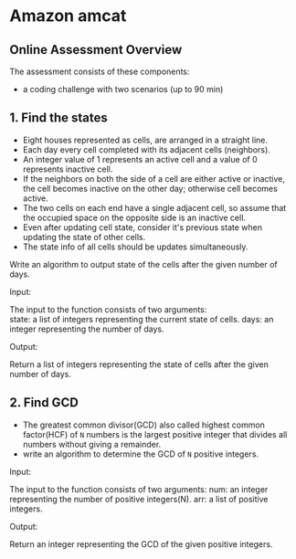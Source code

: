 # Amazon amcat

## Online Assessment Overview
The assessment consists of these components:     
- a coding challenge with two scenarios (up to 90 min)


## 1. Find the states

- Eight houses represented as cells, are arranged in a straight line.  
- Each day every cell completed with its adjacent cells (neighbors).  
- An integer value of 1 represents an active cell and a value of 0 represents inactive cell.  
- If the neighbors on both the side of a cell are either active or inactive, the cell becomes inactive on the other day; otherwise cell becomes active.  
- The two cells on each end have a single adjacent cell, so assume that the occupied space on the opposite side is an inactive cell.  
- Even after updating cell state, consider it's previous state when updating the state of other cells.  
- The state info of all cells should be updates simultaneously.  

Write an algorithm to output state of the cells after the given number of days.  

Input:  

The input to the function consists of two arguments:  
	state: a list of integers representing the current state of cells. 
	days: an integer representing the number of days.  
	
Output:  

Return a list of integers representing the state of cells after the given number of days.  



## 2. Find GCD

- The greatest common divisor(GCD) also called highest common factor(HCF) of `N` numbers is the largest positive integer that divides all numbers without giving a remainder.  
- write an algorithm to determine the GCD of `N` positive integers.  

Input:   

The input to the function consists of two arguments:
	num: an integer representing the number of positive integers(N).
	arr: a list of positive integers.
	
Output:  

Return an integer representing the GCD of the given positive integers.  


	


